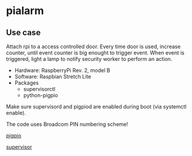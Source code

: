# pialarm

## Use case

Attach rpi to a access controlled door. Every time door is used, increase counter, until event counter is big enought to trigger event. When event is triggered, light a lamp to notify security worker to perform an action.

- Hardware: RaspberryPi Rev. 2, model B
- Software: Raspbian Stretch Lite
- Packages
  - supervisorctl
  - python-pigpio
  
Make sure supervisord and pigpiod are enabled during boot (via systemctl enable).

The code uses Broadcom PIN numbering scheme!

[pigpio](http://abyz.me.uk/rpi/pigpio/python.html)

[supervisor](http://supervisord.org/)

